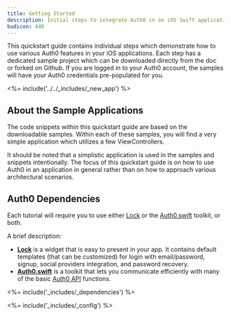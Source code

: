 ```yaml
---
title: Getting Started
description: Initial steps to integrate Auth0 in an iOS Swift application.
budicon: 448
---
```


This quickstart guide contains individual steps which demonstrate how to use various Auth0 features in your iOS applications. Each step has a dedicated sample project which can be downloaded directly from the doc or forked on Github. If you are logged in to your Auth0 account, the samples will have your Auth0 credentials pre-populated for you.

<%= include('../../_includes/_new_app') %>

## About the Sample Applications

The code snippets within this quickstart guide are based on the downloadable samples. Within each of these samples, you will find a very simple  application which utilizes a few ViewControllers.

It should be noted that a simplistic application is used in the samples and snippets intentionally. The focus of this quickstart guide is on how to use Auth0 in an application in general rather than on how to approach various architectural scenarios.

## Auth0 Dependencies

Each tutorial will require you to use either [Lock](https://github.com/auth0/Lock.swift) or the [Auth0.swift](https://github.com/auth0/Auth0.swift) toolkit, or both.

A brief description:

- [**Lock**](https://github.com/auth0/Lock.iOS-OSX) is a widget that is easy to present in your app. It contains default templates (that can be customized) for login with email/password, signup, social providers integration, and password recovery.
- [**Auth0.swift**](https://github.com/auth0/Auth0.swift) is a toolkit that lets you communicate efficiently with many of the basic [Auth0 API](/api/info) functions.

<%= include('_includes/_dependencies') %>

<%= include('_includes/_config') %>
